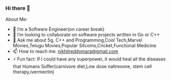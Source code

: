 ### Hi there 👋

About Me:

- 🔭 I’m a Software Engineer(on career break)
- 👯 I’m looking to collaborate on software projects written in Go or C++
- 💬 Ask me about 5g, C++ and Programming,Cool Tech,Marvel Movies,Telugu Movies,Popular Sitcoms,Cricket,Functional Medicine
- 📫 How to reach me: nikhilreddymara@gmail.com
- ⚡ Fun fact: If I could have any superpower, it would heal all the diseases that Humans Suffer(carnivore diet,Low dose naltrexone, stem cell therapy,ivermectin)

